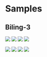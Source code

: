 # Samples

## Biling-3

![](biling-3/bisenubl-invoice-complete_en.png)
![](biling-3/bisenubl-invoice-complete_is.png)
![](biling-3/bisenubl-invoice-complete_se.png)
![](biling-3/bisenubl-invoice-complete_pl.png)

![](biling-3/bisenubl-creditnote-complete_en.png)
![](biling-3/bisenubl-creditnote-complete_is.png)
![](biling-3/bisenubl-creditnote-complete_se.png)
![](biling-3/bisenubl-creditnote-complete_pl.png)
